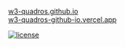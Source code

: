 [w3-quadros.github.io](https://rodrigoieh.github.io/w3-quadros.github.io/)   
[w3-quadros-github-io.vercel.app](https://w3-quadros-github-io.vercel.app/)

[![license](https://img.shields.io/github/license/rodrigoieh/w3-quadros.github.io)](https://github.com/rodrigoieh/w3-quadros.github.io/license.md)
<!--[![downloads](https://img.shields.io/github/downloads/rodrigoieh/w3-quadros.github.io/total.svg)](https://github.com/rodrigoieh/w3-quadros.github.io)-->
